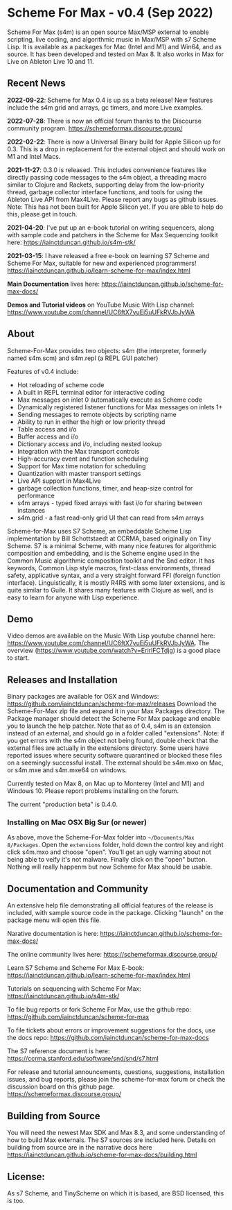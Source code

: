 # Scheme For Max - v0.4 (Sep 2022)
Scheme For Max (s4m) is an open source Max/MSP external to enable scripting, live coding, and algorithmic music in 
Max/MSP with s7 Scheme Lisp. It is available as a packages for Mac (Intel and M1) and Win64, and as source. It has been developed and tested on Max 8. It also works in Max for Live on Ableton Live 10 and 11.

## Recent News
**2022-09-22**: Scheme for Max 0.4 is up as a beta release! New features include the s4m grid and arrays, gc timers, and more Live examples.

**2022-07-28**: There is now an official forum thanks to the Discourse community program. https://schemeformax.discourse.group/

**2022-02-22**: There is now a Universal Binary build for Apple Silicon up for 0.3. This is a drop in replacement for the external object and should work on M1 and Intel Macs.

**2021-11-27**: 0.3.0 is released. This includes convenience features like directly passing code messages to the s4m object, a threading macro similar to Clojure and Rackets, supporting delay from the low-priority thread, garbage collector interface functions, and tools for using the Ableton Live API from Max4Live. Please report any bugs as github issues. Note: This has not been built for Apple Silicon yet. If you are able to help do this, please get in touch.

**2021-04-20**: I've put up an e-book tutorial on writing sequencers, along with sample code and patchers in the Scheme for Max Sequencing toolkit here:
https://iainctduncan.github.io/s4m-stk/

**2021-03-15**: I have released a free e-book on learning S7 Scheme and Scheme For Max, suitable for new and experienced programmers!
https://iainctduncan.github.io/learn-scheme-for-max/index.html

**Main Documentation** lives here: https://iainctduncan.github.io/scheme-for-max-docs/ 

**Demos and Tutorial videos** on YouTube Music With Lisp channel: https://www.youtube.com/channel/UC6ftX7yuEi5uUFkRVJbJyWA

## About
Scheme-For-Max provides two objects: s4m (the interpreter, formerly named s4m.scm) and s4m.repl (a REPL GUI patcher)

Features of v0.4 include:

* Hot reloading of scheme code
* A built in REPL terminal editor for interactive coding 
* Max messages on inlet 0 automatically execute as Scheme code 
* Dynamically registered listener functions for Max messages on inlets 1+
* Sending messages to remote objects by scripting name
* Ability to run in either the high or low priority thread
* Table access and i/o
* Buffer access and i/o
* Dictionary access and i/o, including nested lookup
* Integration with the Max transport controls 
* High-accuracy event and function scheduling
* Support for Max time notation for scheduling
* Quantization with master transport settings
* Live API support in Max4Live
* garbage collection functions, timer, and heap-size control for performance
* s4m arrays - typed fixed arrays with fast i/o for sharing between instances
* s4m.grid - a fast read-only grid UI that can read from s4m arrays

Scheme-for-Max uses S7 Scheme, an embeddable Scheme Lisp implementation by Bill Schottstaedt at
CCRMA, based originally on Tiny Scheme.  S7 is a minimal Scheme, with many nice features for algorithmic 
composition and embedding, and is the Scheme engine used in the Common Music algorithmic composition
toolkit and the Snd editor. It has keywords, Common Lisp style macros, first-class environments, 
thread safety, applicative syntax, and a very straight forward FFI (foreign function interface). 
Linguistically, it is mostly R4RS with some later extensions, and is quite similar to Guile. It shares
many features with Clojure as well, and is easy to learn for anyone with Lisp experience. 

## Demo
Video demos are available on the Music With Lisp youtube channel here:
https://www.youtube.com/channel/UC6ftX7yuEi5uUFkRVJbJyWA.  The overview (https://www.youtube.com/watch?v=ErirIFCTdjg) is a good place to start.

## Releases and Installation
Binary packages are available for OSX and Windows: https://github.com/iainctduncan/scheme-for-max/releases
Download the Scheme-For-Max zip file and expand it in your Max Packages directory. 
The Package manager should detect the Scheme For Max package and enable you to launch the help patcher.
Note that as of 0.4, s4m is an extension instead of an external, and should go in a folder called "extensions".
Note: if you get errors with the s4m object not being found, double check that the external files are actually in the extensions directory. Some users have reported issues where security software quarantined or blocked these files on a seemingly successful install. The external should be s4m.mxo on Mac, or s4m.mxe and s4m.mxe64 on windows.

Currently tested on Max 8, on Mac up to Monterey (Intel and M1) and Windows 10. 
Please report problems installing on the forum.

The current "production beta" is 0.4.0. 

### Installing on Mac OSX Big Sur (or newer)
As above, move the Scheme-For-Max folder into `~/Documents/Max 8/Packages`. Open the `extensions` folder, 
hold down the control key and right click s4m.mxo and choose "open". You'll get an ugly warning about not 
being able to veify it's not malware.  Finally click on the "open" button.  
Nothing will really happenm but now Scheme for Max should be usable.

## Documentation and Community
An extensive help file demonstrating all official features of the release is included, with
sample source code in the package. Clicking "launch" on the package menu will open this file.

Narative documentation is here: https://iainctduncan.github.io/scheme-for-max-docs/ 

The online community lives here: https://schemeformax.discourse.group/

Learn S7 Scheme and Scheme For Max E-book: https://iainctduncan.github.io/learn-scheme-for-max/index.html 

Tutorials on sequencing with Scheme For Max: https://iainctduncan.github.io/s4m-stk/

To file bug reports or fork Scheme For Max, use the github repo: https://github.com/iainctduncan/scheme-for-max

To file tickets about errors or improvement suggestions for the docs, use the docs repo: https://github.com/iainctduncan/scheme-for-max-docs

The S7 reference document is here: https://ccrma.stanford.edu/software/snd/snd/s7.html

For release and tutorial announcements, questions, suggestions, installation issues, and bug reports, 
please join the scheme-for-max forum or check the discussion board on this github page.
https://schemeformax.discourse.group/

## Building from Source
You will need the newest Max SDK and Max 8.3, and some understanding of how to build Max externals. The S7 sources are included here. Details on building from source are in the narrative docs here https://iainctduncan.github.io/scheme-for-max-docs/building.html

## License: 
As s7 Scheme, and TinyScheme on which it is based, are BSD licensed, this is too.

